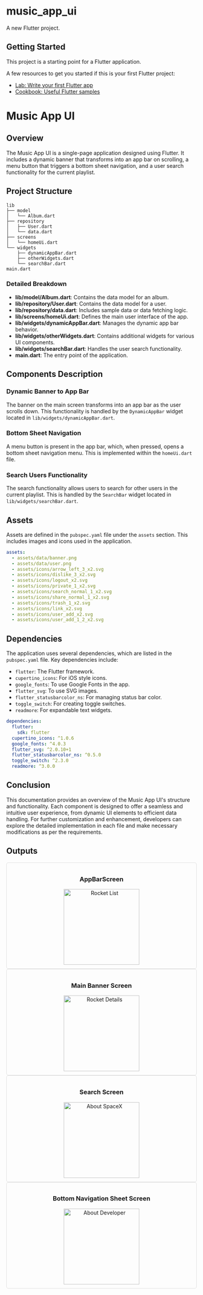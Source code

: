 # music_app_ui

A new Flutter project.

## Getting Started

This project is a starting point for a Flutter application.

A few resources to get you started if this is your first Flutter project:

- [Lab: Write your first Flutter app](https://docs.flutter.dev/get-started/codelab)
- [Cookbook: Useful Flutter samples](https://docs.flutter.dev/cookbook)

# Music App UI

## Overview
The Music App UI is a single-page application designed using Flutter. It includes a dynamic banner that transforms into an app bar on scrolling, a menu button that triggers a bottom sheet navigation, and a user search functionality for the current playlist.

## Project Structure

```
lib
├── model
│   └── Album.dart
├── repository
│   ├── User.dart
│   └── data.dart
├── screens
│   └── homeUi.dart
└── widgets
    ├── dynamicAppBar.dart
    ├── otherWidgets.dart
    └── searchBar.dart
main.dart
```

### Detailed Breakdown

- **lib/model/Album.dart**: Contains the data model for an album.
- **lib/repository/User.dart**: Contains the data model for a user.
- **lib/repository/data.dart**: Includes sample data or data fetching logic.
- **lib/screens/homeUi.dart**: Defines the main user interface of the app.
- **lib/widgets/dynamicAppBar.dart**: Manages the dynamic app bar behavior.
- **lib/widgets/otherWidgets.dart**: Contains additional widgets for various UI components.
- **lib/widgets/searchBar.dart**: Handles the user search functionality.
- **main.dart**: The entry point of the application.

## Components Description

### Dynamic Banner to App Bar

The banner on the main screen transforms into an app bar as the user scrolls down. This functionality is handled by the `DynamicAppBar` widget located in `lib/widgets/dynamicAppBar.dart`.

### Bottom Sheet Navigation

A menu button is present in the app bar, which, when pressed, opens a bottom sheet navigation menu. This is implemented within the `homeUi.dart` file.

### Search Users Functionality

The search functionality allows users to search for other users in the current playlist. This is handled by the `SearchBar` widget located in `lib/widgets/searchBar.dart`.


## Assets

Assets are defined in the `pubspec.yaml` file under the `assets` section. This includes images and icons used in the application.

```yaml
assets:
  - assets/data/banner.png
  - assets/data/user.png
  - assets/icons/arrow_left_3_x2.svg
  - assets/icons/dislike_3_x2.svg
  - assets/icons/logout_x2.svg
  - assets/icons/private_1_x2.svg
  - assets/icons/search_normal_1_x2.svg
  - assets/icons/share_normal_1_x2.svg
  - assets/icons/trash_1_x2.svg
  - assets/icons/link_x2.svg
  - assets/icons/user_add_x2.svg
  - assets/icons/user_add_1_2_x2.svg
```

## Dependencies

The application uses several dependencies, which are listed in the `pubspec.yaml` file. Key dependencies include:

- `flutter`: The Flutter framework.
- `cupertino_icons`: For iOS style icons.
- `google_fonts`: To use Google Fonts in the app.
- `flutter_svg`: To use SVG images.
- `flutter_statusbarcolor_ns`: For managing status bar color.
- `toggle_switch`: For creating toggle switches.
- `readmore`: For expandable text widgets.

```yaml
dependencies:
  flutter:
    sdk: flutter
  cupertino_icons: ^1.0.6
  google_fonts: ^4.0.3
  flutter_svg: ^2.0.10+1
  flutter_statusbarcolor_ns: ^0.5.0
  toggle_switch: ^2.3.0
  readmore: ^3.0.0
```

## Conclusion

This documentation provides an overview of the Music App UI's structure and functionality. Each component is designed to offer a seamless and intuitive user experience, from dynamic UI elements to efficient data handling. For further customization and enhancement, developers can explore the detailed implementation in each file and make necessary modifications as per the requirements.
## Outputs

<div align="center">
<div style="padding: 10px; border: 1px solid #ddd; border-radius: 5px;">
  <h3>AppBarScreen</h3>
  <img src="https://github.com/PrathameshMalavi/MusicUiTemplate-Assingment/assets/114830029/cf6101bb-5351-458a-9b51-8f465121051e" alt="Rocket List" width="200" style="max-width: 50%;">
</div>

<div style="padding: 10px; border: 1px solid #ddd; border-radius: 5px;">
  <h3>Main Banner Screen</h3>
  <img src="https://github.com/PrathameshMalavi/MusicUiTemplate-Assingment/assets/114830029/f6ca4851-2432-4c66-a21c-52cb92056065" alt="Rocket Details" width="200" style="max-width: 50%;">
</div>
</div>
<div align="center">
<div style="padding: 10px; border: 1px solid #ddd; border-radius: 5px;">
  <h3>Search Screen</h3>
  <img src="https://github.com/PrathameshMalavi/MusicUiTemplate-Assingment/assets/114830029/20668c71-aaab-4a98-8c3d-3a60a87e4c28" alt="About SpaceX" width="200" style="max-width: 50%;">
</div>

<div style="padding: 10px; border: 1px solid #ddd; border-radius: 5px;">
  <h3>Bottom Navigation Sheet Screen</h3>
  <img src="https://github.com/PrathameshMalavi/MusicUiTemplate-Assingment/assets/114830029/852c266d-6f80-4ed7-b7e8-ad34452b1267" alt="About Developer" width="200" style="max-width: 50%;">
</div>
</div>




